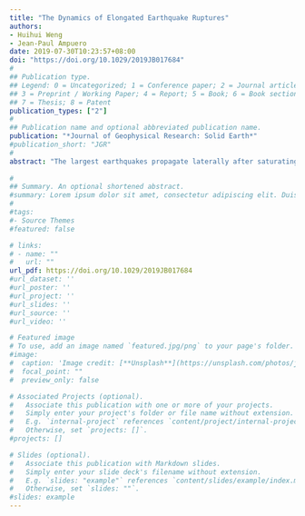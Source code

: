 ```yaml
---
title: "The Dynamics of Elongated Earthquake Ruptures"
authors:
- Huihui Weng
- Jean-Paul Ampuero
date: 2019-07-30T10:23:57+08:00
doi: "https://doi.org/10.1029/2019JB017684"
#
## Publication type.
## Legend: 0 = Uncategorized; 1 = Conference paper; 2 = Journal article;
## 3 = Preprint / Working Paper; 4 = Report; 5 = Book; 6 = Book section;
## 7 = Thesis; 8 = Patent
publication_types: ["2"]
#
## Publication name and optional abbreviated publication name.
publication: "*Journal of Geophysical Research: Solid Earth*"
#publication_short: "JGR"
#
abstract: "The largest earthquakes propagate laterally after saturating the fault's seismogenic width and reach large length-to-width ratios L/W. Smaller earthquakes can also develop elongated ruptures due to confinement by heterogeneities of initial stresses or material properties. The energetics of such elongated ruptures is radically different from that of conventional circular crack models: they feature width-limited rather than length-dependent energy release rate. However, a synoptic understanding of their dynamics is still missing. Here we combine computational and analytical modeling of long ruptures in three dimension (3D) and 2.5D (width-averaged) to develop a theoretical relation between the evolution of rupture speed and the along-strike distribution of fault stress, fracture energy, and rupture width. We find that the evolution of elongated ruptures in our simulations is well described by the following rupture-tip-equation-of-motion,  equation 1,where Gc is the fracture energy, G0 is the steady state energy release rate, vs is the S wave speed, vr is the rupture speed,  urn:x-wiley:21699313:media:jgrb53646:jgrb53646-math-0002 is the rupture acceleration, and  urn:x-wiley:21699313:media:jgrb53646:jgrb53646-math-0003 is a known function of rupture speed. The steady energy release rate is limited by rupture width as G0 = γ∆τ2W/μ, where γ is a geometric factor, ∆τ is the stress drop (spatially smoothed over a length scale smaller than W), and μ is the shear modulus. If Gc is a constant and exactly balanced by G0, the rupture can in principle propagate steadily at any speed. If Gc increases with rupture speed, steady ruptures have a well-defined speed and are stable. When Gc ≠ G0, the rupture acquires an inertial effect: the rupture-tip-equation-of-motion depends explicitly on rupture acceleration. This inertial effect does not exist in the classical theory of dynamic rupture in 2-D unbounded media and in unbounded faults in 3D, but emerges in 2-D bounded media or, as shown here, as a consequence of the finite rupture width in 3D. These findings highlight the essential role of the seismogenic width on rupture dynamics. Based on the rupture-tip-equation-of-motion we define the rupture potential, a function that determines the size of next earthquake, and we propose a conceptual model that helps rationalize one type of “supercycles” observed on segmented faults. More generally, the theory developed here can yield relations between earthquake source properties (final magnitude, moment rate function, radiated energy) and the heterogeneities of stress and strength along the fault, which can then be used to extract statistical information on fault heterogeneity from source time functions of past earthquakes or as physics-based constraints on finite-fault source inversion and on seismic hazard assessment."
 
#
## Summary. An optional shortened abstract.
#summary: Lorem ipsum dolor sit amet, consectetur adipiscing elit. Duis posuere tellus ac convallis placerat. Proin tincidunt magna sed ex sollicitudin condimentum.
#
#tags:
#- Source Themes
#featured: false

# links:
# - name: ""
#   url: ""
url_pdf: https://doi.org/10.1029/2019JB017684
#url_dataset: ''
#url_poster: ''
#url_project: ''
#url_slides: ''
#url_source: ''
#url_video: ''

# Featured image
# To use, add an image named `featured.jpg/png` to your page's folder. 
#image:
#  caption: 'Image credit: [**Unsplash**](https://unsplash.com/photos/jdD8gXaTZsc)'
#  focal_point: ""
#  preview_only: false

# Associated Projects (optional).
#   Associate this publication with one or more of your projects.
#   Simply enter your project's folder or file name without extension.
#   E.g. `internal-project` references `content/project/internal-project/index.md`.
#   Otherwise, set `projects: []`.
#projects: []

# Slides (optional).
#   Associate this publication with Markdown slides.
#   Simply enter your slide deck's filename without extension.
#   E.g. `slides: "example"` references `content/slides/example/index.md`.
#   Otherwise, set `slides: ""`.
#slides: example
---
```

